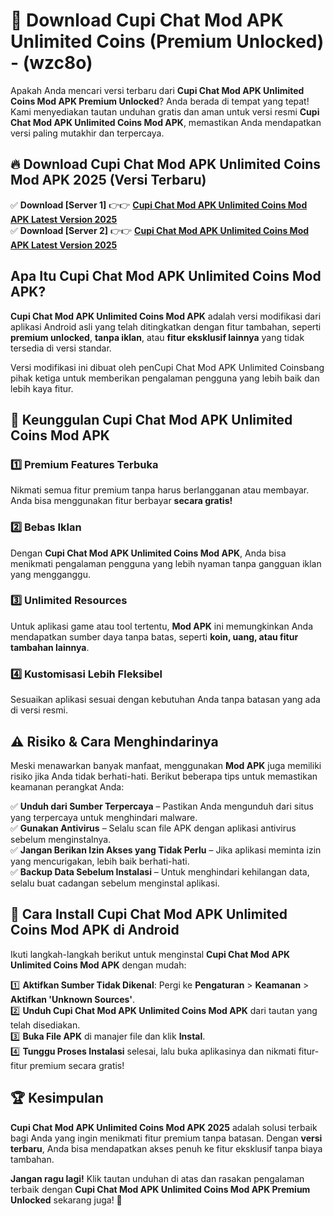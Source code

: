 

# 🎯 Download Cupi Chat Mod APK Unlimited Coins (Premium Unlocked) -  (wzc8o) 

Apakah Anda mencari versi terbaru dari **Cupi Chat Mod APK Unlimited Coins Mod APK Premium Unlocked**? Anda berada di tempat yang tepat! Kami menyediakan tautan unduhan gratis dan aman untuk versi resmi **Cupi Chat Mod APK Unlimited Coins Mod APK**, memastikan Anda mendapatkan versi paling mutakhir dan terpercaya.

## 🔥 Download Cupi Chat Mod APK Unlimited Coins Mod APK 2025 (Versi Terbaru)

✅ **Download [Server 1]** 👉👉 [**Cupi Chat Mod APK Unlimited Coins Mod APK Latest Version 2025**](https://apkcomod.com?title=Cupi_Chat_Mod_APK_Unlimited_Coins)  
✅ **Download [Server 2]** 👉👉 [**Cupi Chat Mod APK Unlimited Coins Mod APK Latest Version 2025**](https://apkcomod.com?title=Cupi_Chat_Mod_APK_Unlimited_Coins)  

## Apa Itu Cupi Chat Mod APK Unlimited Coins Mod APK?

**Cupi Chat Mod APK Unlimited Coins Mod APK** adalah versi modifikasi dari aplikasi Android asli yang telah ditingkatkan dengan fitur tambahan, seperti **premium unlocked**, **tanpa iklan**, atau **fitur eksklusif lainnya** yang tidak tersedia di versi standar.

Versi modifikasi ini dibuat oleh penCupi Chat Mod APK Unlimited Coinsbang pihak ketiga untuk memberikan pengalaman pengguna yang lebih baik dan lebih kaya fitur.

## 🎯 Keunggulan Cupi Chat Mod APK Unlimited Coins Mod APK

### 1️⃣ Premium Features Terbuka
Nikmati semua fitur premium tanpa harus berlangganan atau membayar. Anda bisa menggunakan fitur berbayar **secara gratis!**

### 2️⃣ Bebas Iklan
Dengan **Cupi Chat Mod APK Unlimited Coins Mod APK**, Anda bisa menikmati pengalaman pengguna yang lebih nyaman tanpa gangguan iklan yang mengganggu.

### 3️⃣ Unlimited Resources
Untuk aplikasi game atau tool tertentu, **Mod APK** ini memungkinkan Anda mendapatkan sumber daya tanpa batas, seperti **koin, uang, atau fitur tambahan lainnya**.

### 4️⃣ Kustomisasi Lebih Fleksibel
Sesuaikan aplikasi sesuai dengan kebutuhan Anda tanpa batasan yang ada di versi resmi.

## ⚠️ Risiko & Cara Menghindarinya

Meski menawarkan banyak manfaat, menggunakan **Mod APK** juga memiliki risiko jika Anda tidak berhati-hati. Berikut beberapa tips untuk memastikan keamanan perangkat Anda:

✅ **Unduh dari Sumber Terpercaya** – Pastikan Anda mengunduh dari situs yang terpercaya untuk menghindari malware.  
✅ **Gunakan Antivirus** – Selalu scan file APK dengan aplikasi antivirus sebelum menginstalnya.  
✅ **Jangan Berikan Izin Akses yang Tidak Perlu** – Jika aplikasi meminta izin yang mencurigakan, lebih baik berhati-hati.  
✅ **Backup Data Sebelum Instalasi** – Untuk menghindari kehilangan data, selalu buat cadangan sebelum menginstal aplikasi.

## 📌 Cara Install Cupi Chat Mod APK Unlimited Coins Mod APK di Android

Ikuti langkah-langkah berikut untuk menginstal **Cupi Chat Mod APK Unlimited Coins Mod APK** dengan mudah:

1️⃣ **Aktifkan Sumber Tidak Dikenal**: Pergi ke **Pengaturan** > **Keamanan** > **Aktifkan 'Unknown Sources'**.  
2️⃣ **Unduh Cupi Chat Mod APK Unlimited Coins Mod APK** dari tautan yang telah disediakan.  
3️⃣ **Buka File APK** di manajer file dan klik **Instal**.  
4️⃣ **Tunggu Proses Instalasi** selesai, lalu buka aplikasinya dan nikmati fitur-fitur premium secara gratis!

## 🏆 Kesimpulan

**Cupi Chat Mod APK Unlimited Coins Mod APK 2025** adalah solusi terbaik bagi Anda yang ingin menikmati fitur premium tanpa batasan. Dengan **versi terbaru**, Anda bisa mendapatkan akses penuh ke fitur eksklusif tanpa biaya tambahan.

**Jangan ragu lagi!** Klik tautan unduhan di atas dan rasakan pengalaman terbaik dengan **Cupi Chat Mod APK Unlimited Coins Mod APK Premium Unlocked** sekarang juga! 🚀

